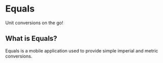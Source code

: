 # Equals

Unit conversions on the go!

## What is Equals?

Equals is a mobile application used to provide simple imperial and metric
conversions.
